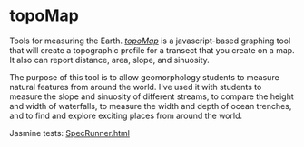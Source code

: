 topoMap
=============

Tools for measuring the Earth. [*topoMap*](http://mroberge.github.io/topomap/) is a javascript-based graphing tool that will create a topographic profile for a transect that you create on a map. It also can report distance, area, slope, and sinuosity.

The purpose of this tool is to allow geomorphology students to measure natural features from around the world. I've used it with students to measure the slope and sinuosity of different streams, to compare the height and width of waterfalls, to measure the width and depth of ocean trenches, and to find and explore exciting places from around the world.

Jasmine tests: [SpecRunner.html](http://mroberge.github.io/topomap/SpecRunner.html)
